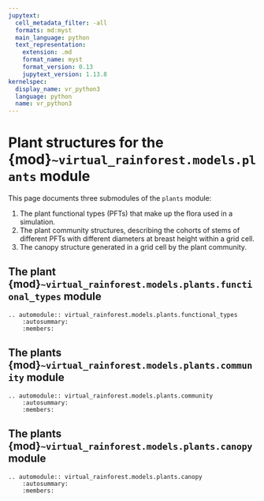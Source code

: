 ```yaml
---
jupytext:
  cell_metadata_filter: -all
  formats: md:myst
  main_language: python
  text_representation:
    extension: .md
    format_name: myst
    format_version: 0.13
    jupytext_version: 1.13.8
kernelspec:
  display_name: vr_python3
  language: python
  name: vr_python3
---
```


# Plant structures for the {mod}`~virtual_rainforest.models.plants` module

This page documents three submodules of the `plants` module:

1. The plant functional types (PFTs) that make up the flora used in a simulation.
2. The plant community structures, describing the cohorts of stems of different PFTs
   with different diameters at breast height within a grid cell.
3. The canopy structure generated in a grid cell by the plant community.

## The plant {mod}`~virtual_rainforest.models.plants.functional_types` module

```{eval-rst}
.. automodule:: virtual_rainforest.models.plants.functional_types
    :autosummary:
    :members:
```

## The plants {mod}`~virtual_rainforest.models.plants.community` module

```{eval-rst}
.. automodule:: virtual_rainforest.models.plants.community
    :autosummary:
    :members:
```

## The plants {mod}`~virtual_rainforest.models.plants.canopy` module

```{eval-rst}
.. automodule:: virtual_rainforest.models.plants.canopy
    :autosummary:
    :members:
```
